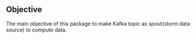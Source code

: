 ## Objective
The main objective of this package to make Kafka topic as spout(storm data source) to compute data.
